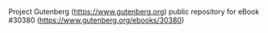Project Gutenberg (https://www.gutenberg.org) public repository for eBook #30380 (https://www.gutenberg.org/ebooks/30380)
